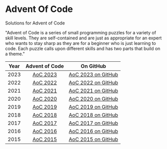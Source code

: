 # Advent Of Code
Solutions for Advent of Code

"Advent of Code is a series of small programming puzzles for a variety of skill levels. They are self-contained and are just as appropriate for an expert who wants to stay sharp as they are for a beginner who is just learning to code. Each puzzle calls upon different skills and has two parts that build on a theme."

|Year|Advent of Code|On GitHub|
|:-:|:-:|:-:|
|2023|[AoC 2023](http://adventofcode.com/2023)|[AoC 2023 on GitHub](https://github.com/topics/advent-of-code-2023)|
|2022|[AoC 2022](http://adventofcode.com/2022)|[AoC 2022 on GitHub](https://github.com/topics/advent-of-code-2022)|
|2021|[AoC 2021](http://adventofcode.com/2021)|[AoC 2021 on GitHub](https://github.com/topics/advent-of-code-2021)|
|2020|[AoC 2020](http://adventofcode.com/2020)|[AoC 2020 on GitHub](https://github.com/topics/advent-of-code-2020)|
|2019|[AoC 2019](http://adventofcode.com/2019)|[AoC 2019 on GitHub](https://github.com/topics/advent-of-code-2019)|
|2018|[AoC 2018](http://adventofcode.com/2018)|[AoC 2018 on GitHub](https://github.com/topics/advent-of-code-2018)|
|2017|[AoC 2017](http://adventofcode.com/2017)|[AoC 2017 on GitHub](https://github.com/topics/advent-of-code-2017)|
|2016|[AoC 2016](http://adventofcode.com/2016)|[AoC 2016 on GitHub](https://github.com/topics/advent-of-code-2016)|
|2015|[AoC 2015](http://adventofcode.com/2015)|[AoC 2015 on GitHub](https://github.com/topics/advent-of-code-2015)|
